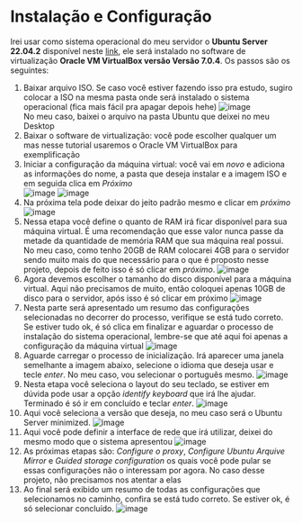# Instalação e Configuração

Irei usar como sistema operacional do meu servidor o **Ubuntu Server 22.04.2** disponível neste [link](https://ubuntu.com/download/server), ele
será instalado no software de virtualização **Oracle VM VirtualBox versão Versão 7.0.4**. Os passos são os seguintes:

1. Baixar arquivo ISO. Se caso você estiver fazendo isso pra estudo, sugiro colocar a ISO na mesma pasta onde será instalado o sistema operacional (fica mais fácil pra apagar depois hehe)
![image](https://user-images.githubusercontent.com/104470835/226125737-7faff83b-d317-4cfd-8d30-5f8b9749005a.png)<br>
No meu caso, baixei o arquivo na pasta Ubuntu que deixei no meu Desktop<br>
2. Baixar o software de virtualização: você pode escolher qualquer um mas nesse tutorial usaremos o Oracle VM VirtualBox para exemplificação<br>
3. Iniciar a configuração da máquina virtual: você vai em *novo* e adiciona as informações do nome, a pasta que deseja instalar e a imagem ISO e em seguida clica em *Próximo*<br>
![image](https://user-images.githubusercontent.com/104470835/226125983-5cf21a60-f345-4738-a69b-28cec4dc775d.png)
![image](https://user-images.githubusercontent.com/104470835/226125995-77c6bb2c-cda1-48b7-a416-64be50bcde31.png)<br>
4. Na próxima tela pode deixar do jeito padrão mesmo e clicar em *próximo*
![image](https://user-images.githubusercontent.com/104470835/226126064-a81f049d-77d6-4e59-a17d-e569fa6e4a3e.png)
5. Nessa etapa você define o quanto de RAM irá ficar disponível para sua máquina virtual. É uma recomendação que esse valor nunca passe da metade da quantidade de memória RAM que sua máquina real possui. No meu caso, como tenho 20GB de RAM colocarei 4GB para o servidor sendo muito mais do que necessário para o que é proposto nesse projeto, depois de feito isso é só clicar em *próximo*.
![image](https://user-images.githubusercontent.com/104470835/226126464-dac6f946-cb6e-4ed4-b255-cfa14d7cf0c6.png)
6. Agora devemos escolher o tamanho do disco disponível para a máquina virtual. Aqui não precisamos de muito, então coloquei apenas 10GB de disco para o servidor, após isso é só clicar em próximo
![image](https://user-images.githubusercontent.com/104470835/226126609-49842479-5087-4474-8111-4bd06100b1f7.png)
7. Nesta parte será apresentado um resumo das configurações selecionadas no decorrer do processo, verifique se está tudo correto. Se estiver tudo ok, é só clica em finalizar e aguardar o processo de instalação do sistema operacional, lembre-se que até aqui foi apenas a configuração da máquina virtual
![image](https://user-images.githubusercontent.com/104470835/226126774-e775cc17-5503-4539-8b1f-2fe40d90844a.png)
8. Aguarde carregar o processo de inicialização. Irá aparecer uma janela semelhante a imagem abaixo, selecione o idioma que deseja usar e tecle *enter*. No meu caso, vou selecionar o português mesmo.
![image](https://user-images.githubusercontent.com/104470835/226129171-34932cba-7622-4588-9702-c55e7d92a94a.png)
9.  Nesta etapa você seleciona o layout do seu teclado, se estiver em dúvida pode usar a opção *identify keyboard* que irá lhe ajudar. Terminado é só ir em concluído e teclar *enter*.
![image](https://user-images.githubusercontent.com/104470835/226129505-82aed1ee-c603-4935-b2ea-fb79f41ac248.png)
10. Aqui você seleciona a versão que deseja, no meu caso será o Ubuntu Server minimized.
![image](https://user-images.githubusercontent.com/104470835/226129649-8f9630b8-e524-47dd-b84e-e29b5593c860.png)
11. Aqui você pode definir a interface de rede que irá utilizar, deixei do mesmo modo que o sistema apresentou
![image](https://user-images.githubusercontent.com/104470835/226129769-a85c6503-98d0-4443-9396-10f7e6362e96.png)
12. As próximas etapas são: *Configure o proxy*, *Configure Ubuntu Arquive Mirror* e *Guided storage configuration* os quais você pode pular se essas configurações não o interessam por agora. No caso desse projeto, não precisamos nos atentar a elas
13. Ao final será exibido um resumo de todas as configurações que selecionamos no caminho, confira se está tudo correto. Se estiver ok, é só selecionar concluído.
![image](https://user-images.githubusercontent.com/104470835/226130009-13fb8236-1c5b-4a1e-a756-57ce90a9a93f.png)


